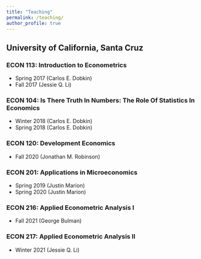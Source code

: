 ```yaml
---
title: "Teaching"
permalink: /teaching/
author_profile: true
---
```


<h2> University of California, Santa Cruz </h2>

### ECON 113: Introduction to Econometrics
- Spring 2017 (Carlos E. Dobkin)
- Fall 2017 (Jessie Q. Li)

### ECON 104: Is There Truth In Numbers: The Role Of Statistics In Economics
- Winter 2018 (Carlos E. Dobkin)
- Spring 2018 (Carlos E. Dobkin)

### ECON 120: Development Economics
- Fall 2020 (Jonathan M. Robinson)

### ECON 201: Applications in Microeconomics
- Spring 2019 (Justin Marion)
- Spring 2020 (Justin Marion)

### ECON 216: Applied Econometric Analysis I
- Fall 2021 (George Bulman)

### ECON 217: Applied Econometric Analysis II
- Winter 2021 (Jessie Q. Li)

<!-- - [Winter 2021 (Jessie Q. Li)](/econ217_w21/) -->



